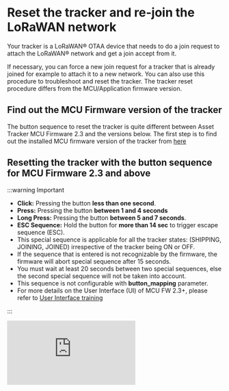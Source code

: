 # Reset the tracker and re-join the LoRaWAN network
Your tracker is a LoRaWAN® OTAA device that needs to do a join request to attach the LoRaWAN® network and get a join accept from it.<br/>

If necessary, you can force a new join request for a tracker that is already joined for example to attach it to a new network. You can also use this procedure to troubleshoot and reset the tracker. The tracker reset procedure differs from the MCU/Application firmware version.

## Find out the MCU Firmware version of the tracker

<html>
<p>
The button sequence to reset the tracker is quite different between Asset Tracker MCU Firmware 2.3 and the versions below. The first step is to find out the installed MCU firmware version of the tracker from <a href="../../troubleshooting-support/IdentifyInstalledFirmware" >here</a>
</p>
</html>

## Resetting the tracker with the button sequence for MCU  Firmware 2.3 and above
:::warning Important
 * **Click:** Pressing the button **less than one second**.
 * **Press:** Pressing the button **between 1 and 4 seconds**
 * **Long Press:** Pressing the button **between 5 and 7 seconds**.
 * **ESC Sequence:** Hold the button for **more than 14 sec** to trigger escape sequence (ESC).
 * This special sequence is applicable for all the tracker states: (SHIPPING, JOINING, JOINED) irrespective of the tracker being ON or OFF.
 * If the sequence that is entered is not recognizable by the firmware, the firmware will abort special sequence after 15 seconds.
 * You must wait at least 20 seconds between two special sequences, else the second special sequence will not be taken into account.
 * This sequence is not configurable with **button_mapping** parameter.
 * For more details on the User Interface (UI) of MCU FW 2.3+, please refer to [User Interface training](https://actilitysa.sharepoint.com/:f:/t/aby/EiWIqYpAehBKg3Py8I6X07oBFFxUWT3i2FVHYRX2MzXtow?e=ZFkhrM)

:::

<html><iframe type="text/html" frameborder="0" allowfullscreen="1" src="https://www.youtube.com/embed/xuSJ-1JDRdM?list=PLrtUhsI_mcGQ1B0AAgZ4Yvkad9AyoEPML" height="150px" width="300px"/></html>

The sequence to follow is the same for the micro tracker and the smart badge. 

Follow the sequence:
   1. Hold the button for more than 14 seconds (the tracker will beep every second during this time). If the ESC sequence is successful, the tracker will play a melody to indicate that the ESC sequence is successful.
   2. Click one time. **Wait for at least one second**
   3. Double-Click another time. **Wait for at least one second**
   4. Press the button (hold the button between 1 and 4 seconds),
   5. If the sequence is successful, the tracker will play [firmware reset melody](https://actilitysa.sharepoint.com/:u:/t/aby/EcctTThi8DFEgFY2Cy5i3o4BfZj-rO_dAuT-w9IwqJ7X2Q?e=ef9qay)
   6. If the sequence was unsuccessful, wait for about 15 sec before retrying for the ESC sequence to abort (The tracker will play abort sequence melody).

##  Resetting the tracker with the button sequence for MCU Firmware 2.2 and below
:::warning Important
 * **Click:** Pressing the button **less than one second**.
 * **Long Press:** Pressing the button for **more than five seconds**.
:::

<html><iframe type="text/html" frameborder="0" allowfullscreen="1" src="https://www.youtube.com/embed/etZ0FA_ssso?" height="150px" width="300px"/></html>

The sequence to follow is the same for the micro tracker and the smart badge:

1. **Make sure the tracker is switched off:** You can see it is switched off if it does not blink when you click the button.<br/>
    * If the tracker is on, then do long press and the tracker will switch off with a beep.
    * Once you are sure the tracker is switched off, follow the steps below.<br/>


2. Follow this sequence:
    1. **Click four times**.
    2. **Long press** **until** the tracker is turned on with **a small beep**
    3. **Click two times**.
    4. **Long Press** until the tracker plays [tracker reset melody](https://actilitysa.sharepoint.com/:u:/t/aby/EcctTThi8DFEgFY2Cy5i3o4BfZj-rO_dAuT-w9IwqJ7X2Q?e=ef9qay)

3. Wait for the tracker to **join the network**. The tracker will send a join request message and **blink shortly multiple times** to indicate that the join request is in progress.

4. The number of attempts is limited to 15 in EU region and 27 for other regions. The join process can be re-initiated again with long press on the button.


## Resetting the tracker with LoRaWAN downlink

The above button sequences only reset the tracker to the configuration that was saved in the tracker. For more information on resetting the device with downlink, visit [Abeeway trackers Reference Guide: Debug commands](/AbeewayRefGuide/downlink-messages/debug-commands/), Section: Resetting the device.

If you wish to reset the tracker with LoRaWAN downlink, there are three options:

1. **Reset the device (keeping the current configuration):** Send the downlink **ff010100** on LoRaWAN port=2 
2. **Reset the device (revert to the original config file that was flashed in the tracker):** Send the downlink **ff010101** on LoRaWAN port=2
3. **Reset the device (revert to the original config file that was flashed in the tracker and also remove Bluetooth bond):** Send the downlink **ff010102** on LoRaWAN port=2

## Resetting the tracker with Abeeway updater

The tracker can be reset to its factory default configuration using Abeeway updater. The factory default configuration can be found in the [Abeeway trackers Reference Guide](/D-Reference/DocLibrary_R/D-Reference/DocLibrary_R/AbeewayTrackers_R.md#reference-guides-and-tools), Chapter: Factory default Configuration.

[Abeeway Updater](../../D-Reference/AbeewayFirmwareUpdate_R/) can be used to reset the tracker to factory default if the MCU firmware update is carried out <b>without the config file</b>. The tracker is reset to factory default settings. 

<img src="../../../other/C-Procedure-Topics/ReDoJoinRequestSB_T/images/abw_updater_factory_reset.png" width="700" border="0" />

## Resetting the tracker over CLI with tracker connected to USB port
The tracker can be reset over Command Line Interface (CLI) with the tracker connected to USB port.

:::warning Important
* The instructions below are for MCU FW 2.2 and above. For older firmware versions or to know more about CLI feature, please visit [CLI Usage](../../troubleshooting-support/UsingCLI_R)
:::

Here are the steps:

1. Connect the tracker to the USB port and open [Tera Term](https://ttssh2.osdn.jp/index.html.en) to connect to the serial port on which the tracker is connected.
2. The tracker will prompt for the password. The default password is **123**.
3. If the password is successful, the CLI will show the traces and can be used to interact with the tracker.
4. Enter the command **system reset** on the CLI console to reset the tracker without changing its existing configuration saved in the flash. The tracker will re-join LoRaWAN network.
